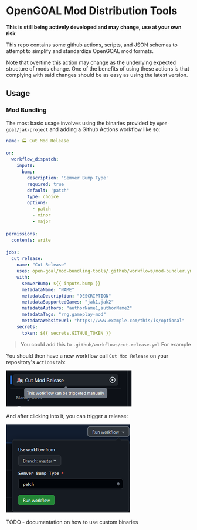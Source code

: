 # OpenGOAL Mod Distribution Tools

**This is still being actively developed and may change, use at your own risk**

This repo contains some github actions, scripts, and JSON schemas to attempt to simplify and standardize OpenGOAL mod formats.

Note that overtime this action may change as the underlying expected structure of mods change.  One of the benefits of using these actions is that complying with said changes should be as easy as using the latest version.

## Usage

### Mod Bundling

The most basic usage involves using the binaries provided by `open-goal/jak-project` and adding a Github Actions workflow like so:

```yaml
name: 🏭 Cut Mod Release

on:
  workflow_dispatch:
    inputs:
      bump:
        description: 'Semver Bump Type'
        required: true
        default: 'patch'
        type: choice
        options:
          - patch
          - minor
          - major

permissions:
  contents: write

jobs:
  cut_release:
    name: "Cut Release"
    uses: open-goal/mod-bundling-tools/.github/workflows/mod-bundler.yml@v1
    with:
      semverBump: ${{ inputs.bump }}
      metadataName: "NAME"
      metadataDescription: "DESCRIPTION"
      metadataSupportedGames: "jak1,jak2"
      metadataAuthors: "authorName1,authorName2"
      metadataTags: "rng,gameplay-mod"
      metadataWebsiteUrl: "https://www.example.com/this/is/optional"
    secrets:
      token: ${{ secrets.GITHUB_TOKEN }}
```
> You could add this to `.github/workflows/cut-release.yml` For example

You should then have a new workflow call `Cut Mod Release` on your repository's `Actions` tab:

![](./docs/workflow.png)

And after clicking into it, you can trigger a release:

![](./docs/trigger.png)

TODO - documentation on how to use custom binaries


